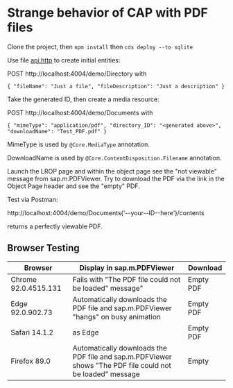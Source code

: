 # Strange behavior of CAP with PDF files

Clone the project, then ```npm install``` then ```cds deploy --to sqlite```

Use file [api.http](api.http) to create initial entities:

POST http://localhost:4004/demo/Directory with

```
{ "fileName": "Just a file", "fileDescription": "Just a description" }
```

Take the generated ID, then create a media resource:

POST http://localhost:4004/demo/Documents with

```
{ "mimeType": "application/pdf", "directory_ID": "<generated above>", "downloadName": "Test_PDF.pdf" }
```

MimeType is used by ```@Core.MediaType``` annotation.

DownloadName is used by ```@Core.ContentDisposition.Filename``` annotation.

Launch the LROP page and within the object page see the "not viewable" message from sap.m.PDFViewer.
Try to download the PDF via the link in the Object Page header and see the "empty" PDF.

Test via Postman:

http://localhost:4004/demo/Documents('--your--ID--here')/contents 

returns a perfectly viewable PDF.

## Browser Testing

Browser | Display in sap.m.PDFViewer | Download
--------|----------------------------|---------
Chrome 92.0.4515.131 | Fails with "The PDF file could not be loaded" message" | Empty PDF
Edge 92.0.902.73 | Automatically downloads the PDF file and sap.m.PDFViewer "hangs" on busy animation | Empty PDF
Safari 14.1.2 | as Edge | Empty PDF
Firefox 89.0 | Automatically downloads the PDF file and sap.m.PDFViewer shows "The PDF file could not be loaded" message | Empty
